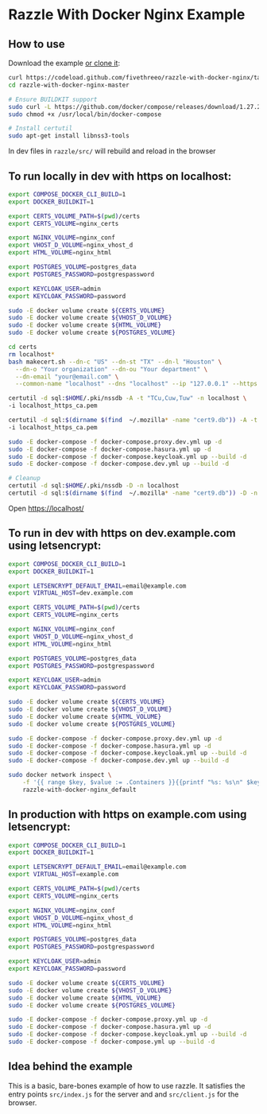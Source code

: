 # Razzle With Docker Nginx Example

## How to use
Download the example [or clone it](https://github.com/fivethreeo/razzle-with-docker-nginx.git):

```bash
curl https://codeload.github.com/fivethreeo/razzle-with-docker-nginx/tar.gz/master | tar -xz razzle-with-docker-nginx-master
cd razzle-with-docker-nginx-master

# Ensure BUILDKIT support
sudo curl -L https://github.com/docker/compose/releases/download/1.27.2/docker-compose-`uname -s`-`uname -m` -o /usr/local/bin/docker-compose
sudo chmod +x /usr/local/bin/docker-compose

# Install certutil
sudo apt-get install libnss3-tools
```
In dev files in `razzle/src/` will rebuild and reload in the browser

## To run locally in dev with https on localhost:

```bash
export COMPOSE_DOCKER_CLI_BUILD=1
export DOCKER_BUILDKIT=1

export CERTS_VOLUME_PATH=$(pwd)/certs
export CERTS_VOLUME=nginx_certs

export NGINX_VOLUME=nginx_conf
export VHOST_D_VOLUME=nginx_vhost_d
export HTML_VOLUME=nginx_html

export POSTGRES_VOLUME=postgres_data
export POSTGRES_PASSWORD=postgrespassword

export KEYCLOAK_USER=admin
export KEYCLOAK_PASSWORD=password

sudo -E docker volume create ${CERTS_VOLUME}
sudo -E docker volume create ${VHOST_D_VOLUME}
sudo -E docker volume create ${HTML_VOLUME}
sudo -E docker volume create ${POSTGRES_VOLUME}

cd certs
rm localhost*
bash makecert.sh --dn-c "US" --dn-st "TX" --dn-l "Houston" \
  --dn-o "Your organization" --dn-ou "Your department" \
  --dn-email "your@email.com" \
  --common-name "localhost" --dns "localhost" --ip "127.0.0.1" --https

certutil -d sql:$HOME/.pki/nssdb -A -t "TCu,Cuw,Tuw" -n localhost \
-i localhost_https_ca.pem

certutil -d sql:$(dirname $(find  ~/.mozilla* -name "cert9.db")) -A -t "TCu,Cuw,Tuw" -n localhost \
-i localhost_https_ca.pem

sudo -E docker-compose -f docker-compose.proxy.dev.yml up -d
sudo -E docker-compose -f docker-compose.hasura.yml up -d
sudo -E docker-compose -f docker-compose.keycloak.yml up --build -d
sudo -E docker-compose -f docker-compose.dev.yml up --build -d

# Cleanup
certutil -d sql:$HOME/.pki/nssdb -D -n localhost
certutil -d sql:$(dirname $(find  ~/.mozilla* -name "cert9.db")) -D -n localhost
```

Open [https://localhost/](https://localhost/)

## To run in dev with https on dev.example.com using letsencrypt:

```bash
export COMPOSE_DOCKER_CLI_BUILD=1
export DOCKER_BUILDKIT=1

export LETSENCRYPT_DEFAULT_EMAIL=email@example.com
export VIRTUAL_HOST=dev.example.com

export CERTS_VOLUME_PATH=$(pwd)/certs
export CERTS_VOLUME=nginx_certs

export NGINX_VOLUME=nginx_conf
export VHOST_D_VOLUME=nginx_vhost_d
export HTML_VOLUME=nginx_html

export POSTGRES_VOLUME=postgres_data
export POSTGRES_PASSWORD=postgrespassword

export KEYCLOAK_USER=admin
export KEYCLOAK_PASSWORD=password

sudo -E docker volume create ${CERTS_VOLUME}
sudo -E docker volume create ${VHOST_D_VOLUME}
sudo -E docker volume create ${HTML_VOLUME}
sudo -E docker volume create ${POSTGRES_VOLUME}

sudo -E docker-compose -f docker-compose.proxy.dev.yml up -d
sudo -E docker-compose -f docker-compose.hasura.yml up -d
sudo -E docker-compose -f docker-compose.keycloak.yml up --build -d
sudo -E docker-compose -f docker-compose.dev.yml up --build -d

sudo docker network inspect \
    -f '{{ range $key, $value := .Containers }}{{printf "%s: %s\n" $key .Name}}{{ end }}' \
    razzle-with-docker-nginx_default
```

## In production with https on example.com using letsencrypt:

```bash
export COMPOSE_DOCKER_CLI_BUILD=1
export DOCKER_BUILDKIT=1

export LETSENCRYPT_DEFAULT_EMAIL=email@example.com
export VIRTUAL_HOST=example.com

export CERTS_VOLUME_PATH=$(pwd)/certs
export CERTS_VOLUME=nginx_certs

export NGINX_VOLUME=nginx_conf
export VHOST_D_VOLUME=nginx_vhost_d
export HTML_VOLUME=nginx_html

export POSTGRES_VOLUME=postgres_data
export POSTGRES_PASSWORD=postgrespassword

export KEYCLOAK_USER=admin
export KEYCLOAK_PASSWORD=password

sudo -E docker volume create ${CERTS_VOLUME}
sudo -E docker volume create ${VHOST_D_VOLUME}
sudo -E docker volume create ${HTML_VOLUME}
sudo -E docker volume create ${POSTGRES_VOLUME}

sudo -E docker-compose -f docker-compose.proxy.yml up -d
sudo -E docker-compose -f docker-compose.hasura.yml up -d
sudo -E docker-compose -f docker-compose.keycloak.yml up --build -d
sudo -E docker-compose -f docker-compose.yml up --build -d
```

## Idea behind the example
This is a basic, bare-bones example of how to use razzle. It satisfies the entry points
`src/index.js` for the server and and `src/client.js` for the browser.
